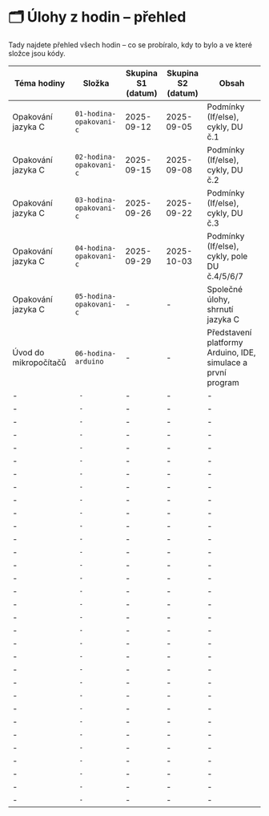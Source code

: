 # 🗂 Úlohy z hodin – přehled

Tady najdete přehled všech hodin – co se probíralo, kdy to bylo a ve které složce jsou kódy.

| Téma hodiny               | Složka                              | Skupina S1 (datum) | Skupina S2 (datum) | Obsah |
|----------------------------|--------------------------------------|-------------------|-------------------|-------|
| Opakování jazyka C  | `01-hodina-opakovani-c`          | 2025-09-12        | 2025-09-05        | Podmínky (If/else), cykly, DU č.1 |
| Opakování jazyka C     | `02-hodina-opakovani-c`  | 2025-09-15        | 2025-09-08       | Podmínky (If/else), cykly, DU č.2 |
| Opakování jazyka C      | `03-hodina-opakovani-c`                | 2025-09-26        | 2025-09-22      | Podmínky (If/else), cykly, DU č.3 |
| Opakování jazyka C      | `04-hodina-opakovani-c`                | 2025-09-29        | 2025-10-03      | Podmínky (If/else), cykly, pole DU č.4/5/6/7 | 
| Opakování jazyka C      | `05-hodina-opakovani-c`                | -        | -      | Společné úlohy, shrnutí jazyka C |
| Úvod do mikropočítačů      | `06-hodina-arduino`                | -        | -      | Představení platformy Arduino, IDE, simulace a první program |
| -      | ` -`                | -        | -      | - |  - |
| -      | ` -`                | -        | -      | - |  - |
| -      | ` -`                | -        | -      | - |  - |
| -      | ` -`                | -        | -      | - |  - |
| -      | ` -`                | -        | -      | - |  - |
| -      | ` -`                | -        | -      | - |  - |
| -      | ` -`                | -        | -      | - |  - |
| -      | ` -`                | -        | -      | - |  - |
| -      | ` -`                | -        | -      | - |  - |
| -      | ` -`                | -        | -      | - |  - |
| -      | ` -`                | -        | -      | - |  - |
| -      | ` -`                | -        | -      | - |  - |
| -      | ` -`                | -        | -      | - |  - |
| -      | ` -`                | -        | -      | - |  - |
| -      | ` -`                | -        | -      | - |  - |
| -      | ` -`                | -        | -      | - |  - |
| -      | ` -`                | -        | -      | - |  - |
| -      | ` -`                | -        | -      | - |  - |
| -      | ` -`                | -        | -      | - |  - |
| -      | ` -`                | -        | -      | - |  - |
| -      | ` -`                | -        | -      | - |  - |
| -      | ` -`                | -        | -      | - |  - |
| -      | ` -`                | -        | -      | - |  - |
| -      | ` -`                | -        | -      | - |  - |
| -      | ` -`                | -        | -      | - |  - |
| -      | ` -`                | -        | -      | - |  - |
| -      | ` -`                | -        | -      | - |  - |
| -      | ` -`                | -        | -      | - |  - |
| -      | ` -`                | -        | -      | - |  - |
| -      | ` -`                | -        | -      | - |  - |
| -      | ` -`                | -        | -      | - |  - |
| -      | ` -`                | -        | -      | - |  - |

